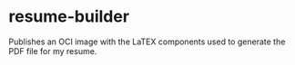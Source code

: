 # resume-builder
Publishes an OCI image with the LaTEX components used to generate the PDF file for my resume.

